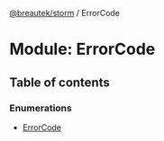 [@breautek/storm](../README.md) / ErrorCode

# Module: ErrorCode

## Table of contents

### Enumerations

- [ErrorCode](../enums/ErrorCode.ErrorCode-1.md)

